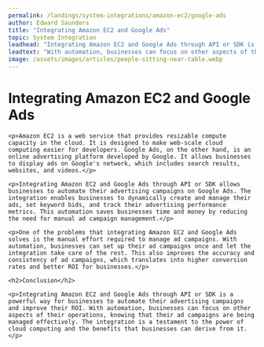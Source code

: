 ```yaml
---
permalink: /landings/system-integrations/amazon-ec2/google-ads
author: Edward Saunders
title: "Integrating Amazon EC2 and Google Ads"
topic: System Integration
leadhead: "Integrating Amazon EC2 and Google Ads through API or SDK is a powerful way for businesses to automate their advertising campaigns and improve their ROI"
leadtext: "With automation, businesses can focus on other aspects of their operations, knowing that their ad campaigns are being managed effectively. The integration is a testament to the power of cloud computing and the benefits that businesses can derive from it."
image: /assets/images/articles/people-sitting-near-table.webp
---
```

<div class="arttext">
	<h1>Integrating Amazon EC2 and Google Ads</h1>

	<p>Amazon EC2 is a web service that provides resizable compute capacity in the cloud. It is designed to make web-scale cloud computing easier for developers. Google Ads, on the other hand, is an online advertising platform developed by Google. It allows businesses to display ads on Google's network, which includes search results, websites, and videos.</p>

	<p>Integrating Amazon EC2 and Google Ads through API or SDK allows businesses to automate their advertising campaigns on Google Ads. The integration enables businesses to dynamically create and manage their ads, set keyword bids, and track their advertising performance metrics. This automation saves businesses time and money by reducing the need for manual ad campaign management.</p>

	<p>One of the problems that integrating Amazon EC2 and Google Ads solves is the manual effort required to manage ad campaigns. With automation, businesses can set up their ad campaigns once and let the integration take care of the rest. This also improves the accuracy and consistency of ad campaigns, which translates into higher conversion rates and better ROI for businesses.</p>

	<h2>Conclusion</h2>

	<p>Integrating Amazon EC2 and Google Ads through API or SDK is a powerful way for businesses to automate their advertising campaigns and improve their ROI. With automation, businesses can focus on other aspects of their operations, knowing that their ad campaigns are being managed effectively. The integration is a testament to the power of cloud computing and the benefits that businesses can derive from it.</p>

</div>